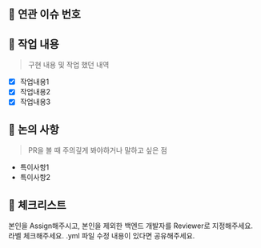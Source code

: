 ## 📕 연관 이슈 번호


## 📙 작업 내용

> 구현 내용 및 작업 했던 내역

- [x] 작업내용1
- [x] 작업내용2
- [x] 작업내용3

## 📗 논의 사항

> PR을 볼 때 주의깊게 봐야하거나 말하고 싶은 점

- 특이사항1
- 특이사항2

## 📘 체크리스트
본인을 Assign해주시고, 본인을 제외한 백엔드 개발자를 Reviewer로 지정해주세요.
라벨 체크해주세요.
.yml 파일 수정 내용이 있다면 공유해주세요.